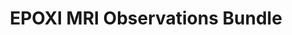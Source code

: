---
title: EPOXI MRI Observations Bundle
permalink: /resource/epoxi_mri.html
layout: bundle
dataset: epoxi_mri
tags: []
---